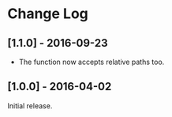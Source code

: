 # Change Log

## [1.1.0] - 2016-09-23

* The function now accepts relative paths too.

## [1.0.0] - 2016-04-02

Initial release.
